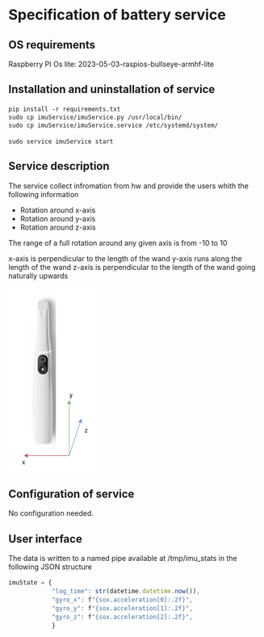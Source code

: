 # Specification of battery service

## OS requirements

Raspberry PI Os lite:  2023-05-03-raspios-bullseye-armhf-lite

## Installation and uninstallation of service

```
pip install -r requirements.txt
sudo cp imuService/imuService.py /usr/local/bin/
sudo cp imuService/imuService.service /etc/systemd/system/

sudo service imuService start
```


## Service description

The service collect infromation from hw and provide the users whith the following information

- Rotation around x-axis
- Rotation around y-axis
- Rotation around z-axis

The range of a full rotation around any given axis is from -10 to 10

x-axis is perpendicular to the length of the wand
y-axis runs along the length of the wand
z-axis is perpendicular to the length of the wand going naturally upwards 

![](imuService/imuAxis.png?raw=true)

## Configuration of service
No configuration needed.

## User interface

The data is written to a named pipe available at /tmp/imu_stats in the following JSON structure 
```javascript
imuState = {
            "log_time": str(datetime.datetime.now()),
            "gyro_x": f"{sox.acceleration[0]:.2f}",
            "gyro_y": f"{sox.acceleration[1]:.2f}",
            "gyro_z": f"{sox.acceleration[2]:.2f}",
            }     
```


